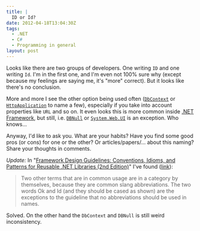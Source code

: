 ```yaml
---
title: |
  ID or Id?
date: 2012-04-18T13:04:30Z
tags:
  - .NET
  - C#
  - Programming in general
layout: post
---
```

Looks like there are two groups of developers. One writing `ID` and one writing `Id`. I'm in the first one, and I'm even not 100% sure why (except because my feelings are saying me, it's "more" correct). But it looks like there's no conclusion.

More and more I see the other option being used often ([`DbContext`][1] or [`HttpApplication`][2] to name a few), especially if you take into account properties like `URL` and so on. It even looks this is more common inside [.NET Framework][3], but still, i.e. [`DBNull`][4] or [`System.Web.UI`][5] is an exception. Who knows...

Anyway, I'd like to ask you. What are your habits? Have you find some good pros (or cons) for one or the other? Or articles/papers/... about this naming? Share your thoughts in comments.

_Update:_ In "[Framework Design Guidelines: Conventions, Idioms, and Patterns for Reusable .NET Libraries (2nd Edition)][6]" I've found ([link][7]):

> Two other terms that are in common usage are in a category by themselves, because they are common slang abbreviations. The two words Ok and Id (and they should be cased as shown) are the exceptions to the guideline that no abbreviations should be used in names.

Solved. On the other hand the `DbContext` and `DBNull` is still weird inconsistency.

[1]: http://msdn.microsoft.com/en-us/library/system.data.entity.dbcontext.aspx
[2]: http://msdn.microsoft.com/en-us/library/system.web.httpapplication.aspx
[3]: http://www.microsoft.com/net
[4]: http://msdn.microsoft.com/en-us/library/system.dbnull.aspx
[5]: http://msdn.microsoft.com/en-us/library/system.web.ui.aspx
[6]: https://kindle.amazon.com/work/framework-design-guidelines-conventions-ebook/B001868XIQ/B0017SWPNO
[7]: https://kindle.amazon.com/post/yf-A47m2S7WC6KD4RSgbVQ